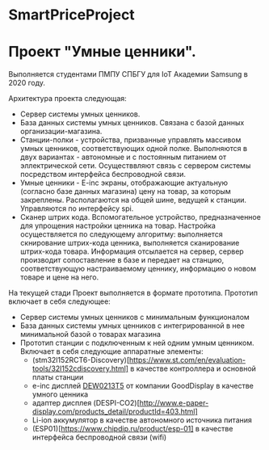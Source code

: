# SmartPriceProject
# Проект "Умные ценники". 

Выполняется студентами ПМПУ СПБГУ для IoT Академии Samsung в 2020 году. 

Архитектура проекта следующая:
* Сервер системы умных ценников. 
* База данных системы умных ценников. Связана с базой данных организации-магазина. 
* Станции-полки - устройства, призванные управлять массивом умных ценников, соответствующих одной полке. Выполняются в двух вариантах - автономные и с постоянным питанием от эллектрической сети. Осуществвляют связь с сервером системы посредством интерфейса беспроводной связи. 
* Умные ценники - E-inc экраны, отображающие актуальную (согласно базе данных магазина) цену на товар, за которым закреплены. Располагаются на общей шине, ведущей к станции. Управляются по интерфейсу spi. 
* Сканер штрих кода. Вспомогательное устройство, предназначенное для упрощения настройки ценника на товар. Настройка осуществляется по следующему алгоритму: выполняется скнирование штрих-кода ценника, выполняется сканирование штрих-кода товара. Информация отсылается на сервер, сервер производит сопоставление в базе и передает на станцию, соответствующую настраиваемому ценнику, информацию о новом товаре и цене на него. 


На текущей стади Проект выполняется в формате прототипа. Прототип включает в себя следующее:
* Сервер системы умных ценников с минимальным функционалом
* База данных системы умных ценников с интегрированной в нее минимальной базой о товарах магазина
* Прототип станции с подключенным к ней одним умным ценником. Включает в себя следующие аппаратные элементы:
    * (stm32l152RCT6-Discovery)[https://www.st.com/en/evaluation-tools/32l152cdiscovery.html] в качестве контроллера и основной платы станции
    * e-inc дисплей [DEW0213T5](http://www.e-paper-display.com/products_detail/productId=309.html) от компании GoodDisplay в качестве умного ценника
    * адаптер дисплея (DESPI-CO2)[http://www.e-paper-display.com/products_detail/productId=403.html]
    * Li-ion аккумулятор в качестве автономного источника питания
    * (ESP01)[https://www.chipdip.ru/product/esp-01] в качестве интерфейса беспроводной связи (wifi)

    
